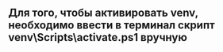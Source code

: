 ## Для того, чтобы активировать venv, необходимо ввести в терминал скрипт venv\Scripts\activate.ps1 вручную
